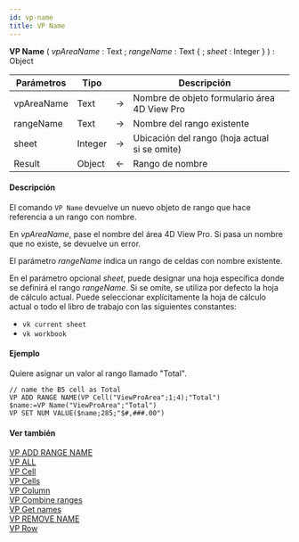 ```yaml
---
id: vp-name
title: VP Name
---
```


<!-- REF #_method_.VP Name.Syntax -->

**VP Name** ( *vpAreaName* : Text ; *rangeName* : Text { ; *sheet* : Integer }  ) : Object <!-- END REF -->

<!-- REF #_method_.VP Name.Params -->

| Parámetros | Tipo    |    | Descripción                                                      |                  |
| ---------- | ------- | -- | ---------------------------------------------------------------- | ---------------- |
| vpAreaName | Text    | -> | Nombre de objeto formulario área 4D View Pro                     |                  |
| rangeName  | Text    | -> | Nombre del rango existente                                       |                  |
| sheet      | Integer | -> | Ubicación del rango (hoja actual si se omite) |                  |
| Result     | Object  | <- | Rango de nombre                                                  | <!-- END REF --> |

#### Descripción

El comando `VP Name` <!-- REF #_method_.VP Name.Summary -->devuelve un nuevo objeto de rango que hace referencia a un rango con nombre<!-- END REF -->.

En *vpAreaName*, pase el nombre del área 4D View Pro. Si pasa un nombre que no existe, se devuelve un error.

El parámetro *rangeName* indica un rango de celdas con nombre existente.

En el parámetro opcional *sheet*, puede designar una hoja específica donde se definirá el rango *rangeName*. Si se omite, se utiliza por defecto la hoja de cálculo actual. Puede seleccionar explícitamente la hoja de cálculo actual o todo el libro de trabajo con las siguientes constantes:

- `vk current sheet`
- `vk workbook`

#### Ejemplo

Quiere asignar un valor al rango llamado "Total".

```4d
// name the B5 cell as Total
VP ADD RANGE NAME(VP Cell("ViewProArea";1;4);"Total")
$name:=VP Name("ViewProArea";"Total")
VP SET NUM VALUE($name;285;"$#,###.00")
```

#### Ver también

[VP ADD RANGE NAME](vp-add-range-name.md)<br/>
[VP ALL](vp-all.md)<br/>
[VP Cell](vp-cell.md)<br/>
[VP Cells](vp-cells.md)<br/>
[VP Column](vp-column.md)<br/>
[VP Combine ranges](vp-combine-ranges.md)<br/>
[VP Get names](vp-get-names.md)<br/>
[VP REMOVE NAME](vp-remove-name.md)<br/>
[VP Row](vp-row.md)
